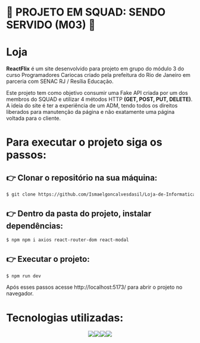 # :space_invader: PROJETO EM SQUAD: SENDO SERVIDO (M03) :space_invader:

# Loja

<strong>ReactFlix</strong> é um site desenvolvido para projeto em grupo do módulo 3 do curso Programadores Cariocas criado pela prefeitura do Rio de Janeiro em parceria com SENAC RJ / Resília Educação.

Este projeto tem como objetivo consumir uma Fake API criada por um dos membros do SQUAD e utilizar 4 métodos HTTP <strong>(GET, POST, PUT, DELETE)</strong>. A ideia do site é ter a experiência de um ADM, tendo todos os direitos liberados para manutenção da página e não exatamente uma página voltada para o cliente.

# Para executar o projeto siga os passos:


## 👉  Clonar o repositório na sua máquina:

```sh
$ git clone https://github.com/Ismaelgoncalvesdasil/Loja-de-Informatica-projeto-Grupo-modulo3.git
```
## 👉 Dentro da pasta do projeto, instalar dependências:

```sh
$ npm npm i axios react-router-dom react-modal
```
## 👉 Executar o projeto:

```sh
$ npm run dev
```

Após esses passos acesse http://localhost:5173/ para abrir o projeto no navegador.

# Tecnologias utilizadas: 
<div style="display: flex; justify-content: center;">
  <img src="https://img.shields.io/badge/React-20232A?style=for-the-badge&logo=react&logoColor=61DAFB">
  <!-- <img src="https://img.shields.io/badge/Bootstrap-563D7C?style=for-the-badge&logo=bootstrap&logoColor=white"> -->
  <img src="https://img.shields.io/badge/Node.js-43853D?style=for-the-badge&logo=node.js&logoColor=white">
  <img src="https://img.shields.io/badge/vite-%23646CFF.svg?style=for-the-badge&logo=vite&logoColor=white">
  <img src="https://img.shields.io/badge/javascript-%23323330.svg?style=for-the-badge&logo=javascript&logoColor=%23F7DF1E">
 </div>